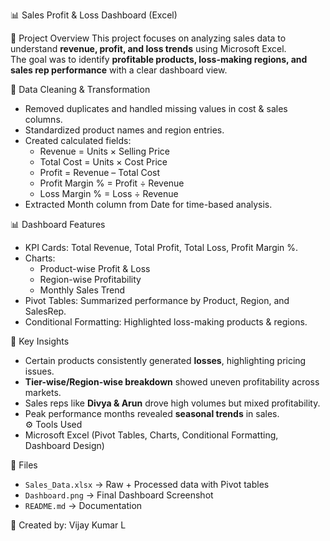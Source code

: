📊 Sales Profit & Loss Dashboard (Excel)

📝 Project Overview
This project focuses on analyzing sales data to understand **revenue, profit, and loss trends** using Microsoft Excel.  
The goal was to identify **profitable products, loss-making regions, and sales rep performance** with a clear dashboard view.  

🧹 Data Cleaning & Transformation
- Removed duplicates and handled missing values in cost & sales columns.  
- Standardized product names and region entries.  
- Created calculated fields:  
  - Revenue = Units × Selling Price
  - Total Cost = Units × Cost Price  
  - Profit = Revenue – Total Cost  
  - Profit Margin % = Profit ÷ Revenue  
  - Loss Margin % = Loss ÷ Revenue  
- Extracted Month column from Date for time-based analysis.  

 📊 Dashboard Features
- KPI Cards: Total Revenue, Total Profit, Total Loss, Profit Margin %.  
- Charts:
  - Product-wise Profit & Loss  
  - Region-wise Profitability  
  - Monthly Sales Trend  
- Pivot Tables: Summarized performance by Product, Region, and SalesRep.  
- Conditional Formatting: Highlighted loss-making products & regions.  

🔑 Key Insights
- Certain products consistently generated **losses**, highlighting pricing issues.  
- **Tier-wise/Region-wise breakdown** showed uneven profitability across markets.  
- Sales reps like **Divya & Arun** drove high volumes but mixed profitability.  
- Peak performance months revealed **seasonal trends** in sales.  
 ⚙️ Tools Used
- Microsoft Excel (Pivot Tables, Charts, Conditional Formatting, Dashboard Design)  

📂 Files
- `Sales_Data.xlsx` → Raw + Processed data with Pivot tables  
- `Dashboard.png` → Final Dashboard Screenshot  
- `README.md` → Documentation  

👤 Created by: Vijay Kumar L
